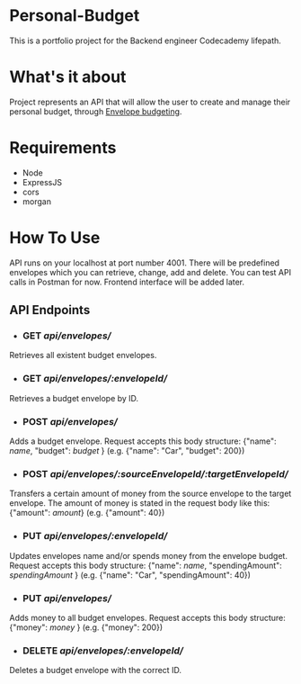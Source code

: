 # Personal-Budget
This is a portfolio project for the Backend engineer Codecademy lifepath.

# What's it about
Project represents an API that will allow the user to create and manage their personal budget, through [Envelope budgeting](https://www.thebalancemoney.com/what-is-envelope-budgeting-1293682).

# Requirements
- Node
- ExpressJS
- cors
- morgan

# How To Use
API runs on your localhost at port number 4001. There will be predefined envelopes which you can retrieve, change, add and delete. You can test API calls in Postman for now. Frontend interface will be added later.

## API Endpoints
- ### **GET** ***api/envelopes/***
Retrieves all existent budget envelopes.
- ### **GET** ***api/envelopes/:envelopeId/***
Retrieves a budget envelope by ID.
- ### **POST** ***api/envelopes/***
Adds a budget envelope. 
Request accepts this body structure: {"name": *name*, "budget": *budget* } (e.g. {"name": "Car", "budget": 200})
- ### **POST** ***api/envelopes/:sourceEnvelopeId/:targetEnvelopeId/***
Transfers a certain amount of money from the source envelope to the target envelope. 
The amount of money is stated in the request body like this: {"amount": *amount*} (e.g. {"amount": 40})
- ### **PUT** ***api/envelopes/:envelopeId/***
Updates envelopes name and/or spends money from the envelope budget. 
Request accepts this body structure: {"name": *name*, "spendingAmount": *spendingAmount* } (e.g. {"name": "Car", "spendingAmount": 40})
- ### **PUT** ***api/envelopes/***
Adds money to all budget envelopes.
Request accepts this body structure: {"money": *money* } (e.g. {"money": 200})
- ### **DELETE** ***api/envelopes/:envelopeId/***
Deletes a budget envelope with the correct ID.
